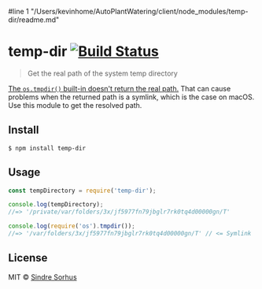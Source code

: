 #line 1 "/Users/kevinhome/AutoPlantWatering/client/node_modules/temp-dir/readme.md"
# temp-dir [![Build Status](https://travis-ci.org/sindresorhus/temp-dir.svg?branch=master)](https://travis-ci.org/sindresorhus/temp-dir)

> Get the real path of the system temp directory

[The `os.tmpdir()` built-in doesn't return the real path.](https://github.com/nodejs/node/issues/11422) That can cause problems when the returned path is a symlink, which is the case on macOS. Use this module to get the resolved path.


## Install

```
$ npm install temp-dir
```


## Usage

```js
const tempDirectory = require('temp-dir');

console.log(tempDirectory);
//=> '/private/var/folders/3x/jf5977fn79jbglr7rk0tq4d00000gn/T'

console.log(require('os').tmpdir());
//=> '/var/folders/3x/jf5977fn79jbglr7rk0tq4d00000gn/T' // <= Symlink
```


## License

MIT © [Sindre Sorhus](https://sindresorhus.com)
